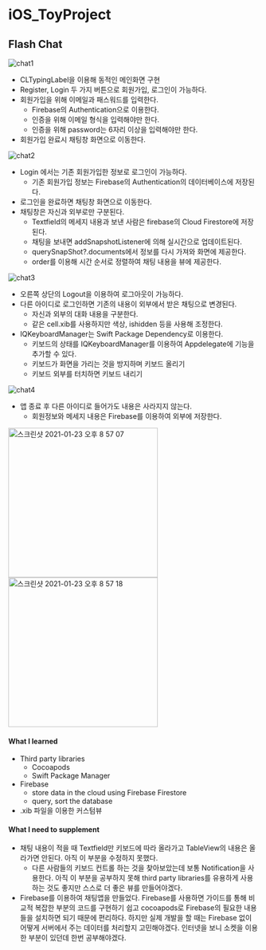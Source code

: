# iOS_ToyProject

## Flash Chat
![chat1](https://user-images.githubusercontent.com/70695311/105577818-34266400-5dbf-11eb-80c7-cb673d26638c.gif)

*  CLTypingLabel을 이용해 동적인 메인화면 구현
*  Register, Login 두 가지 버튼으로 회원가입, 로그인이 가능하다.
*  회원가입을 위해 이메일과 패스워드를 입력한다.
    - Firebase의 Authentication으로 이용한다.
    - 인증을 위해 이메일 형식을 입력해야만 한다.
    - 인증을 위해 password는 6자리 이상을 입력해야만 한다.
* 회원가입 완료시 채팅창 화면으로 이동한다.

![chat2](https://user-images.githubusercontent.com/70695311/105577821-35f02780-5dbf-11eb-9772-3ec33a8a5847.gif)

* Login 에서는 기존 회원가입한 정보로 로그인이 가능하다.
    - 기존 회원가입 정보는 Firebase의 Authentication의 데이터베이스에 저장된다.
* 로그인을 완료하면 채팅창 화면으로 이동한다.
* 채팅창은 자신과 외부로만 구분된다.
    - Textfield의 메세지 내용과 보낸 사람은 firebase의 Cloud Firestore에 저장된다.
    - 채팅을 보내면 addSnapshotListener에 의해 실시간으로 업데이트된다.
    - querySnapShot?.documents에서 정보를 다시 가져와 화면에 제공한다.
    - order를 이용해 시간 순서로 정렬하여 채팅 내용을 뷰에 제공한다. 

![chat3](https://user-images.githubusercontent.com/70695311/105577823-37215480-5dbf-11eb-9350-a10ffff866f8.gif)

* 오른쪽 상단의 Logout을 이용하여 로그아웃이 가능하다.
* 다른 아이디로 로그인하면 기존의 내용이 외부에서 받은 채팅으로 변경된다.
    - 자신과 외부의 대화 내용을 구분한다. 
    - 같은 cell.xib를 사용하지만 색상, ishidden 등을 사용해 조정한다.
* IQKeyboardManager는 Swift Package Dependency로 이용한다.
    - 키보드의 상태를 IQKeyboardManager를 이용하여 Appdelegate에 기능을 추가할 수 있다.  
    - 키보드가 화면을 가리는 것을 방지하며 키보드 올리기
    - 키보드 외부를 터치하면 키보드 내리기 
    
![chat4](https://user-images.githubusercontent.com/70695311/105577824-38528180-5dbf-11eb-996a-7ffff482b24f.gif)

* 앱 종료 후 다른 아이디로 들어가도 내용은 사라지지 않는다.
    - 회원정보와 메세지 내용은 Firebase를 이용하여 외부에 저장한다.
 
 <img width="300" alt="스크린샷 2021-01-23 오후 8 57 07" src="https://user-images.githubusercontent.com/70695311/105578337-b49a9400-5dc2-11eb-93c1-7b01767aed6f.png">
 <img width="300" alt="스크린샷 2021-01-23 오후 8 57 18" src="https://user-images.githubusercontent.com/70695311/105578338-b7958480-5dc2-11eb-9c74-137beec28ddd.png">

#### What I learned
- Third party libraries 
    - Cocoapods
    - Swift Package Manager
- Firebase
    - store data in the cloud using Firebase Firestore
    - query, sort the database
- .xib 파일을 이용한 커스텀뷰

#### What I need to supplement
- 채팅 내용이 적을 때 Textfield만 키보드에 따라 올라가고 TableView의 내용은 올라가면 안된다. 아직 이 부분을 수정하지 못했다. 
    - 다른 사람들의 키보드 컨트롤 하는 것을 찾아보았는데 보통 Notification을 사용한다. 아직 이 부분을 공부하지 못해 third party libraries를 유용하게 사용하는 것도 좋지만 스스로 더 좋은 뷰를 만들어야겠다.
- Firebase를 이용하여 채팅앱을 만들었다. Firebase를 사용하면 가이드를 통해 비교적 복잡한 부분의 코드를 구현하기 쉽고 cocoapods로 Firebase의 필요한 내용들을 설치하면 되기 때문에 편리하다. 하지만 실제 개발을 할 때는 Firebase 없이 어떻게 서버에서 주는 데이터를 처리할지 고민해야겠다. 인터넷을 보니 소켓을 이용한 부분이 있던데 한번 공부해야겠다.



